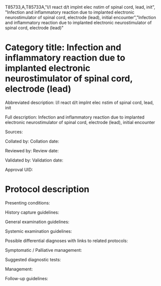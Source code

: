 T85733,A,T85733A,"I/I react d/t implnt elec nstim of spinal cord, lead, init", "Infection and inflammatory reaction due to implanted electronic neurostimulator of spinal cord, electrode (lead), initial encounter","Infection and inflammatory reaction due to implanted electronic neurostimulator of spinal cord, electrode (lead)"
# Category title: Infection and inflammatory reaction due to implanted electronic neurostimulator of spinal cord, electrode (lead)

Abbreviated description: I/I react d/t implnt elec nstim of spinal cord, lead, init

Full description: Infection and inflammatory reaction due to implanted electronic neurostimulator of spinal cord, electrode (lead), initial encounter

Sources:

Collated by:
Collation date:

Reviewed by:
Review date:

Validated by:
Validation date:

Approval UID:

# Protocol description

Presenting conditions:

History capture guidelines:

General examination guidelines:

Systemic examination guidelines:

Possible differential diagnoses with links to related protocols:

Symptomatic / Palliative management:

Suggested diagnostic tests:

Management:

Follow-up guidelines:
